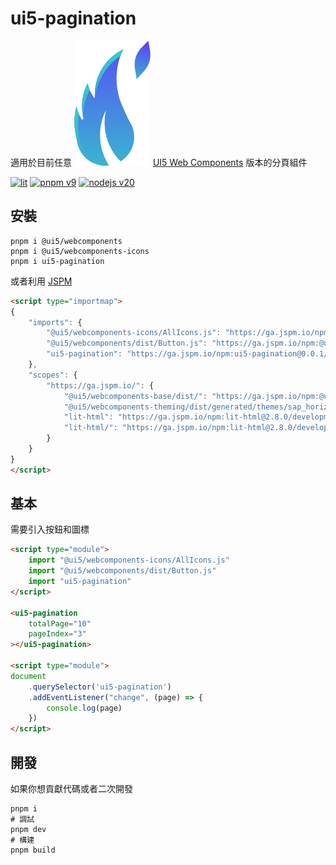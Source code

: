 # ui5-pagination

適用於目前任意 ![UI5 Web Components](./public/favicon.svg) [UI5 Web Components](https://sap.github.io/ui5-webcomponents/) 版本的分頁組件

[![lit](https://img.shields.io/badge/lit-4c64ff.svg?style=for-the-badge&logo=lit)](https://lit.dev/)
[![pnpm v9](https://img.shields.io/badge/maintained%20with-pnpm%209.0-cc00ff.svg?style=for-the-badge&logo=pnpm)](https://pnpm.io/)
[![nodejs v20](https://img.shields.io/badge/Node.js-v20.17.0-026e00.svg?style=for-the-badge&logo=nodedotjs)](https://nodejs.org/)

## 安裝

```shell
pnpm i @ui5/webcomponents
pnpm i @ui5/webcomponents-icons
pnpm i ui5-pagination
```

或者利用 [JSPM](https://generator.jspm.io/)

```html
<script type="importmap">
{
    "imports": {
        "@ui5/webcomponents-icons/AllIcons.js": "https://ga.jspm.io/npm:@ui5/webcomponents-icons@2.3.0/dist/AllIcons.js",
        "@ui5/webcomponents/dist/Button.js": "https://ga.jspm.io/npm:@ui5/webcomponents@2.3.0/dist/Button.js",
        "ui5-pagination": "https://ga.jspm.io/npm:ui5-pagination@0.0.1/dist/index.js"
    },
    "scopes": {
        "https://ga.jspm.io/": {
            "@ui5/webcomponents-base/dist/": "https://ga.jspm.io/npm:@ui5/webcomponents-base@2.3.0/dist/",
            "@ui5/webcomponents-theming/dist/generated/themes/sap_horizon/parameters-bundle.css.js": "https://ga.jspm.io/npm:@ui5/webcomponents-theming@2.3.0/dist/generated/themes/sap_horizon/parameters-bundle.css.js",
            "lit-html": "https://ga.jspm.io/npm:lit-html@2.8.0/development/lit-html.js",
            "lit-html/": "https://ga.jspm.io/npm:lit-html@2.8.0/development/"
        }
    }
}
</script>
```

## 基本

需要引入按鈕和圖標

```html
<script type="module">
    import "@ui5/webcomponents-icons/AllIcons.js"
    import "@ui5/webcomponents/dist/Button.js"
    import "ui5-pagination"
</script>

<ui5-pagination
    totalPage="10"
    pageIndex="3"
></ui5-pagination>

<script type="module">
document
    .querySelector('ui5-pagination')
    .addEventListener("change", (page) => {
        console.log(page)
    })
</script>
```

## 開發

如果你想貢獻代碼或者二次開發

```shell
pnpm i
# 調試
pnpm dev
# 構建
pnpm build
```
